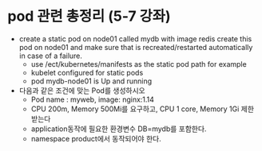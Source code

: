   # pod 관련 총정리 (5-7 강좌)
  
  - create a static pod on node01 called mydb with image redis
    create this pod on node01 and make sure that is recreated/restarted automatically in case of a failure.
    - use /ect/kubernetes/manifests as the static pod path for example
    - kubelet configured for static pods
    - pod mydb-node01 is Up and running
  - 다음과 같은 조건에 맞는 Pod를 생성하시오
    - Pod name : myweb, image: nginx:1.14
    - CPU 200m, Memory 500Mi를 요구하고, CPU 1 core, Memory 1Gi 제한 받는다
    - application동작에 필요한 환경변수 DB=mydb를 포함한다. 
    - namespace product에서 동작되어야 한다. 

